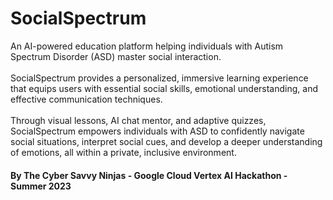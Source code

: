 # SocialSpectrum
An AI-powered education platform helping individuals with Autism Spectrum Disorder (ASD) master social interaction.<br><br>
SocialSpectrum provides a personalized, immersive learning experience that equips users with essential social skills, emotional understanding, and effective communication techniques.<br><br>
Through visual lessons, AI chat mentor, and adaptive quizzes, SocialSpectrum empowers individuals with ASD to confidently navigate social situations, interpret social cues, and develop a deeper understanding of emotions, all within a private, inclusive environment.

#### By The Cyber Savvy Ninjas - Google Cloud Vertex AI Hackathon - Summer 2023

